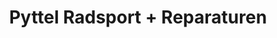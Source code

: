 ---
title: "Pyttel Radsport + Reparaturen"
url: /rastatt/pyttel-radsport-reparaturen/
shop: Fahrrad
---